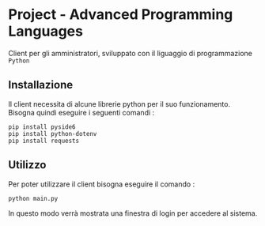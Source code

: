 # Project - Advanced Programming Languages
Client per gli amministratori, sviluppato con il liguaggio di programmazione `Python`

## Installazione
Il client necessita di alcune librerie python per il suo funzionamento.<br>
Bisogna quindi eseguire i seguenti comandi :
```
pip install pyside6
pip install python-dotenv
pip install requests
```

## Utilizzo
Per poter utilizzare il client bisogna eseguire il comando :
```
python main.py
```

In questo modo verrà mostrata una finestra di login per accedere al sistema.
